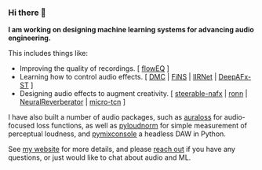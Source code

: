 ### Hi there 👋

**I am working on designing machine learning systems for advancing audio engineering.** 

This includes things like:
- Improving the quality of recordings.    [ [flowEQ](https://github.com/csteinmetz1/floweq) ]
- Learning how to control audio effects.   [ [DMC](https://csteinmetz1.github.io/dmc-icassp2021/) | [FiNS](https://facebookresearch.github.io/FiNS/) | [IIRNet](https://github.com/csteinmetz1/IIRNet) | [DeepAFx-ST](https://github.com/adobe-research/DeepAFx-ST) ]
- Designing audio effects to augment creativity.   [ [steerable-nafx](https://github.com/csteinmetz1/steerable-nafx) | [ronn](https://csteinmetz1.github.io/ronn/) | [NeuralReverberator](https://www.christiansteinmetz.com/projects-blog/neuralreverberator) | [micro-tcn](https://csteinmetz1.github.io/tcn-audio-effects/) ]

I have also built a number of audio packages, such as [auraloss](https://github.com/csteinmetz1/auraloss) for audio-focused loss functions, as well as [pyloudnorm]() for simple measurement of perceptual loudness, and [pymixconsole](https://github.com/csteinmetz1/pymixconsole) a headless DAW in Python.

See [my website](https://www.christiansteinmetz.com/) for more details, and please [reach out](mailto:c.j.steinmetz@qmul.ac.uk) if you have any questions, or just would like to chat about audio and ML.
